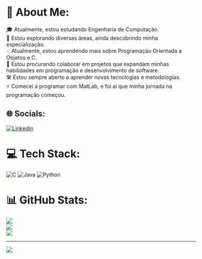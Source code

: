 # 💫 About Me:
🎓 Atualmente, estou estudando Engenharia de Computação.<br>🧭 Estou explorando diversas áreas, ainda descobrindo minha especialização.<br>💡 Atualmente, estou aprendendo mais sobre Programação Orientada a Objetos e C.<br>🤝 Estou procurando colaborar em projetos que expandam minhas habilidades em programação e desenvolvimento de software.<br>🛠 Estou sempre aberto a aprender novas tecnologias e metodologias.<br>⚡ Comecei a programar com MatLab, e foi aí que minha jornada na programação começou.


## 🌐 Socials:
[![LinkedIn](https://img.shields.io/badge/LinkedIn-%230077B5.svg?logo=linkedin&logoColor=white)](https://linkedin.com/in/www.linkedin.com/in/guilherme-lourenço-lopes-692220212) 

# 💻 Tech Stack:
![C](https://img.shields.io/badge/c-%2300599C.svg?style=for-the-badge&logo=c&logoColor=white) ![Java](https://img.shields.io/badge/java-%23ED8B00.svg?style=for-the-badge&logo=openjdk&logoColor=white) ![Python](https://img.shields.io/badge/python-3670A0?style=for-the-badge&logo=python&logoColor=ffdd54)
# 📊 GitHub Stats:
![](https://github-readme-stats.vercel.app/api?username=Guili-Lopes&theme=dark&hide_border=false&include_all_commits=false&count_private=false)<br/>
![](https://github-readme-streak-stats.herokuapp.com/?user=Guili-Lopes&theme=dark&hide_border=false)<br/>
![](https://github-readme-stats.vercel.app/api/top-langs/?username=Guili-Lopes&theme=dark&hide_border=false&include_all_commits=false&count_private=false&layout=compact)

---
[![](https://visitcount.itsvg.in/api?id=Guili-Lopes&icon=5&color=6)](https://visitcount.itsvg.in)

<!-- Proudly created with GPRM ( https://gprm.itsvg.in ) -->
